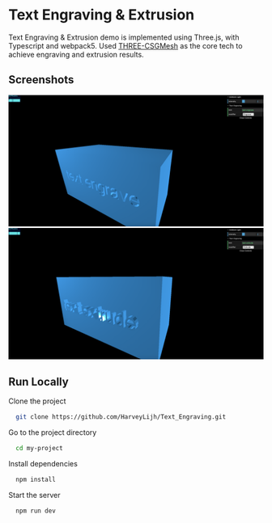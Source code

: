 
# Text Engraving & Extrusion

Text Engraving & Extrusion demo is implemented using Three.js, with Typescript and webpack5. Used [THREE-CSGMesh](https://github.com/manthrax/THREE-CSGMesh) as the core tech to achieve engraving and extrusion results.
## Screenshots

![engraving demo](https://github.com/HarveyLijh/Text_Engraving/blob/main/screenshots/engraving_demo.png)
![extrusion demo](https://github.com/HarveyLijh/Text_Engraving/blob/main/screenshots/extrusion_demo.png)


## Run Locally

Clone the project

```bash
  git clone https://github.com/HarveyLijh/Text_Engraving.git
```

Go to the project directory

```bash
  cd my-project
```

Install dependencies

```bash
  npm install
```

Start the server

```bash
  npm run dev
```

